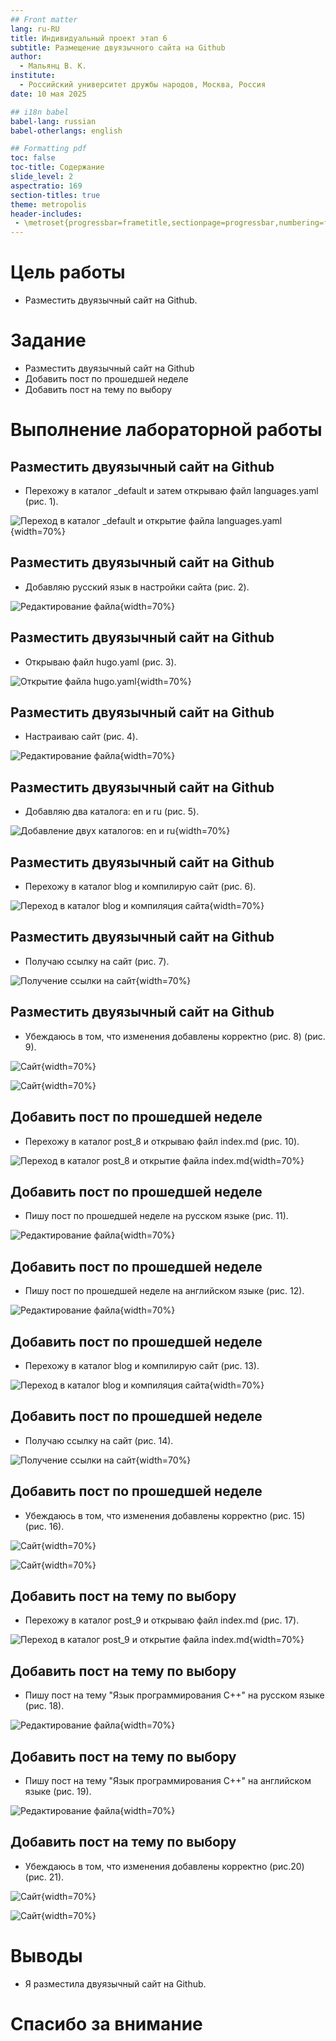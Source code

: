 ```yaml
---
## Front matter
lang: ru-RU
title: Индивидуальный проект этап 6
subtitle: Размещение двуязычного сайта на Github
author:
  - Мальянц В. К.
institute:
  - Российский университет дружбы народов, Москва, Россия
date: 10 мая 2025

## i18n babel
babel-lang: russian
babel-otherlangs: english

## Formatting pdf
toc: false
toc-title: Содержание
slide_level: 2
aspectratio: 169
section-titles: true
theme: metropolis
header-includes:
 - \metroset{progressbar=frametitle,sectionpage=progressbar,numbering=fraction}
---
```


# Цель работы

- Разместить двуязычный сайт на Github.

# Задание

- Разместить двуязычный сайт на Github
- Добавить пост по прошедшей неделе
- Добавить пост на тему по выбору

# Выполнение лабораторной работы
## Разместить двуязычный сайт на Github

- Перехожу в каталог _default и затем открываю файл languages.yaml (рис. 1).

![Переход в каталог _default и открытие файла languages.yaml](image/1.png){width=70%}

## Разместить двуязычный сайт на Github

- Добавляю русский язык в настройки сайта (рис. 2).

![Редактирование файла](image/2.png){width=70%}

## Разместить двуязычный сайт на Github

- Открываю файл hugo.yaml (рис. 3).

![Открытие файла hugo.yaml](image/3.png){width=70%}

## Разместить двуязычный сайт на Github

- Настраиваю сайт (рис. 4).

![Редактирование файла](image/4.png){width=70%}

## Разместить двуязычный сайт на Github

- Добавляю два каталога: en и ru (рис. 5).

![Добавление двух каталогов: en и ru](image/5.png){width=70%}

## Разместить двуязычный сайт на Github

- Перехожу в каталог blog и компилирую сайт (рис. 6).

![Переход в каталог blog и компиляция сайта](image/6.png){width=70%}

## Разместить двуязычный сайт на Github

- Получаю ссылку на сайт (рис. 7).

![Получение ссылки на сайт](image/7.png){width=70%}

## Разместить двуязычный сайт на Github

- Убеждаюсь в том, что изменения добавлены корректно (рис. 8) (рис. 9).

![Сайт](image/8.png){width=70%}

![Сайт](image/9.png){width=70%}

## Добавить пост по прошедшей неделе

- Перехожу в каталог post_8 и открываю файл index.md (рис. 10).

![Переход в каталог post_8 и открытие файла index.md](image/10.png){width=70%}

## Добавить пост по прошедшей неделе

- Пишу пост по прошедшей неделе на русском языке (рис. 11).

![Редактирование файла](image/11.png){width=70%}

## Добавить пост по прошедшей неделе

- Пишу пост по прошедшей неделе на английском языке (рис. 12).

![Редактирование файла](image/12.png){width=70%}

## Добавить пост по прошедшей неделе

- Перехожу в каталог blog и компилирую сайт (рис. 13).

![Переход в каталог blog и компиляция сайта](image/13.png){width=70%}

## Добавить пост по прошедшей неделе

- Получаю ссылку на сайт (рис. 14).

![Получение ссылки на сайт](image/14.png){width=70%}

## Добавить пост по прошедшей неделе

- Убеждаюсь в том, что изменения добавлены корректно (рис. 15) (рис. 16).

![Сайт](image/15.png){width=70%}

![Сайт](image/16.png){width=70%}

## Добавить пост на тему по выбору

- Перехожу в каталог post_9 и открываю файл index.md (рис. 17).

![Переход в каталог post_9 и открытие файла index.md](image/17.png){width=70%}

## Добавить пост на тему по выбору

- Пишу пост на тему "Язык программирования C++" на русском языке (рис. 18).

![Редактирование файла](image/18.png){width=70%}

## Добавить пост на тему по выбору

- Пишу пост на тему "Язык программирования C++" на английском языке (рис. 19).

![Редактирование файла](image/19.png){width=70%}

## Добавить пост на тему по выбору

- Убеждаюсь в том, что изменения добавлены корректно (рис.20) (рис. 21).

![Сайт](image/20.png){width=70%}

![Сайт](image/21.png){width=70%}

# Выводы

- Я разместила двуязычный сайт на Github.

# Спасибо за внимание
